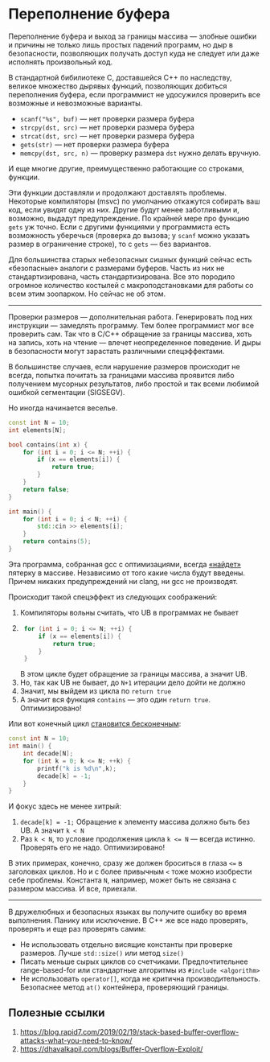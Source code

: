 # Переполнение буфера

Переполнение буфера и выход за границы массива — злобные ошибки и причины не только лишь простых падений программ, но дыр в безопасности, позволяющих получать доступ куда не следует или даже исполнять произвольный код.

В стандартной бибилиотеке C, доставшейся C++ по наследству, великое множество дырявых функций, позволяющих добиться переполнения буфера, если программист не удосужился проверить все возможные и невозможные варианты.

- `scanf("%s", buf)` — нет проверки размера буфера
- `strcpy(dst, src)` — нет проверки размера буфера
- `strcat(dst, src)` — нет проверки размера буфера
- `gets(str)` — нет проверки размера буфера
- `memcpy(dst, src, n)` — проверку размера `dst` нужно делать вручную.

И еще многие другие, преимущественно работающие со строками, функции.

Эти функции доставляли и продолжают доставлять проблемы. Некоторые компиляторы (msvc) по умолчанию откажутся собирать ваш код, если увидят одну из них. Другие будут менее заботливыми и, возможно, выдадут предупреждение. По крайней мере про функцию `gets` уж точно. Если с другими функциями у программиста есть возможность уберечься (проверка до вызова; у `scanf` можно указать размер в ограничение строке), то с `gets` — без вариантов.

Для большинства старых небезопасных сишных функций сейчас есть «безопасные» аналоги с размерами буферов. Часть из них не стандартизирована, часть стандартизирована. Все это породило огромное количество костылей с макроподстановками для работы со всем этим зоопарком. Но сейчас не об этом.

---


Проверки размеров — дополнительная работа. Генерировать под них инструкции — замедлять программу. Тем более программист мог все проверить сам. Так что в C/С++ обращение за границы массива, хоть на запись, хоть на чтение — влечет неопределенное поведение. И дыры в безопасности могут зарастать различными спецэффектами.


В большинстве случаев, если нарушение размеров происходит не всегда, попытка почитать за границами массива проявится либо получением мусорных результатов, либо простой и так всеми любимой ошибкой сегментации (SIGSEGV). 

Но иногда начинается веселье.

```C++
const int N = 10;
int elements[N];

bool contains(int x) {
    for (int i = 0; i <= N; ++i) {
        if (x == elements[i]) {
            return true;
        }
    }
    return false;
}

int main() {
    for (int i = 0; i < N; ++i) {
        std::cin >> elements[i];
    }
    return contains(5);
}
```

Эта программа, собранная gcc c оптимизациями, всегда [«найдет»](https://godbolt.org/z/949Kxc) пятерку в массиве. Независимо от того какие числа будут введены. 
Причем никаких предупреждений ни clang, ни gcc не производят.

Происходит такой спецэффект из следующих соображений:
1. Компиляторы вольны считать, что UB в программах не бывает
2. ```C++
    for (int i = 0; i <= N; ++i) {
        if (x == elements[i]) {
            return true;
        }
    }
    ```
    В этом цикле будет обращение за границы массива, а значит UB.
3. Но, так как UB не бывает, до `N+1` итерации дело дойти не должно
4. Значит, мы выйдем из цикла по `return true`
5. А значит вся функция `contains` — это один `return true`. Оптимизировано!


Или вот конечный цикл [становится бесконечным](https://godbolt.org/z/hPc1cf):

```C++
const int N = 10;
int main() {
    int decade[N];
    for (int k = 0; k <= N; ++k) {
        printf("k is %d\n",k);
        decade[k] = -1;
    }
}
```

И фокус здесь не менее хитрый:
1. `decade[k] = -1;` Обращение к элементу массива должно быть без UB. А значит `k < N`
2. Раз `k < N`, то условие продолжения цикла `k <= N` — всегда истинно. Проверять его не надо. Оптимизировано! 


В этих примерах, конечно, сразу же должен броситься в глаза `<=` в заголовках циклов. Но и с более привычным `<` тоже можно изобрести себе проблемы. Константа `N`, например, может быть не связана с размером массива. И все, приехали.

---

В дружелюбных и безопасных языках вы получите ошибку во время выполнения. Панику или исключение. В C++ же все надо проверять, проверять и еще раз проверять самим:

- Не использовать отдельно висящие константы при проверке размеров. Лучше `std::size()` или метод `size()`
- Писать меньше сырых циклов со счетчиками. Предпочтительнее range-based-for или стандартные алгоритмы из `#include <algorithm>`
- Не использовать `operator[]`, когда не критична производительность. Безопаснее метод `at()` контейнера, проверяющий границы.


## Полезные ссылки
1. https://blog.rapid7.com/2019/02/19/stack-based-buffer-overflow-attacks-what-you-need-to-know/
2. https://dhavalkapil.com/blogs/Buffer-Overflow-Exploit/

